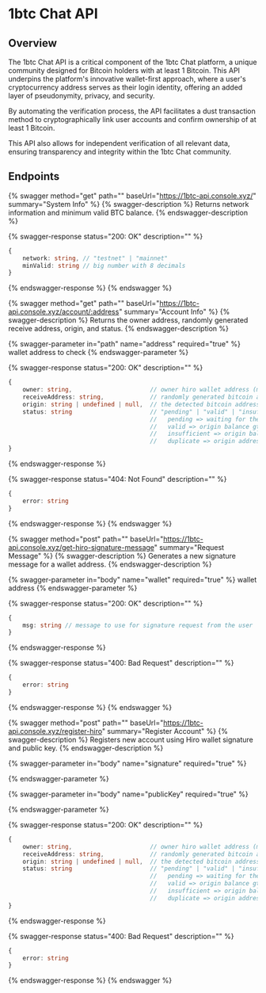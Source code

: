 # 1btc Chat API

## Overview

The 1btc Chat API is a critical component of the 1btc Chat platform, a unique community designed for Bitcoin holders with at least 1 Bitcoin. This API underpins the platform's innovative wallet-first approach, where a user's cryptocurrency address serves as their login identity, offering an added layer of pseudonymity, privacy, and security.

By automating the verification process, the API facilitates a dust transaction method to cryptographically link user accounts and confirm ownership of at least 1 Bitcoin.

This API also allows for independent verification of all relevant data, ensuring transparency and integrity within the 1btc Chat community.

## Endpoints

{% swagger method="get" path="" baseUrl="https://1btc-api.console.xyz/" summary="System Info" %}
{% swagger-description %}
Returns network information and minimum valid BTC balance.
{% endswagger-description %}

{% swagger-response status="200: OK" description="" %}
```typescript
{
    network: string, // "testnet" | "mainnet"
    minValid: string // big number with 8 decimals
}
```
{% endswagger-response %}
{% endswagger %}

{% swagger method="get" path="" baseUrl="https://1btc-api.console.xyz/account/:address" summary="Account Info" %}
{% swagger-description %}
Returns the owner address, randomly generated receive address, origin, and status.
{% endswagger-description %}

{% swagger-parameter in="path" name="address" required="true" %}
wallet address to check
{% endswagger-parameter %}

{% swagger-response status="200: OK" description="" %}
```typescript
{
    owner: string,                      // owner hiro wallet address (maybe evm, solana... in the future)
    receiveAddress: string,             // randomly generated bitcoin adress to deposit dust amount
    origin: string | undefined | null,  // the detected bitcoin address sent dust amount to receiveAddress
    status: string                      // "pending" | "valid" | "insufficient" | "duplicate"
                                        //   pending => waiting for the dust amount
                                        //   valid => origin balance gte minValid
                                        //   insufficient => origin balance lt minValid
                                        //   duplicate => origin address already used to verify an account
}
```
{% endswagger-response %}

{% swagger-response status="404: Not Found" description="" %}
```typescript
{
    error: string
}
```
{% endswagger-response %}
{% endswagger %}

{% swagger method="post" path="" baseUrl="https://1btc-api.console.xyz/get-hiro-signature-message" summary="Request Message" %}
{% swagger-description %}
Generates a new signature message for a wallet address.
{% endswagger-description %}

{% swagger-parameter in="body" name="wallet" required="true" %}
wallet address
{% endswagger-parameter %}

{% swagger-response status="200: OK" description="" %}
```typescript
{
    msg: string // message to use for signature request from the user
}
```
{% endswagger-response %}

{% swagger-response status="400: Bad Request" description="" %}
```typescript
{
    error: string
}
```
{% endswagger-response %}
{% endswagger %}

{% swagger method="post" path="" baseUrl="https://1btc-api.console.xyz/register-hiro" summary="Register Account" %}
{% swagger-description %}
Registers new account using Hiro wallet signature and public key.
{% endswagger-description %}

{% swagger-parameter in="body" name="signature" required="true" %}

{% endswagger-parameter %}

{% swagger-parameter in="body" name="publicKey" required="true" %}

{% endswagger-parameter %}

{% swagger-response status="200: OK" description="" %}
```typescript
{
    owner: string,                      // owner hiro wallet address (maybe evm, solana... in the future)
    receiveAddress: string,             // randomly generated bitcoin adress to deposit dust amount
    origin: string | undefined | null,  // the detected bitcoin address sent dust amount to receiveAddress
    status: string                      // "pending" | "valid" | "insufficient"
                                        //   pending => waiting for the dust amount
                                        //   valid => origin balance gte minValid
                                        //   insufficient => origin balance lt minValid
                                        //   duplicate => origin address already used to verify an account
}
```
{% endswagger-response %}

{% swagger-response status="400: Bad Request" description="" %}
```typescript
{
    error: string
}
```
{% endswagger-response %}
{% endswagger %}
